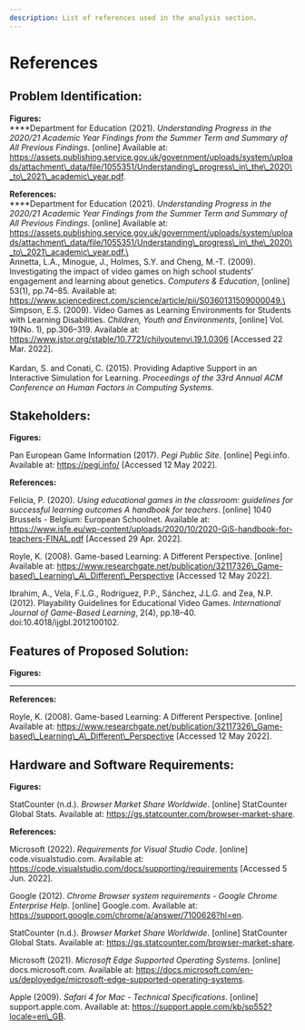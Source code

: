 ```yaml
---
description: List of references used in the analysis section.
---
```


# References

## **Problem Identification:**

**Figures:**\
****Department for Education (2021). _Understanding Progress in the 2020/21 Academic Year Findings from the Summer Term and Summary of All Previous Findings_. \[online] Available at: https://assets.publishing.service.gov.uk/government/uploads/system/uploads/attachment\_data/file/1055351/Understanding\_progress\_in\_the\_2020\_to\_2021\_academic\_year.pdf.

**References:**\
****Department for Education (2021). _Understanding Progress in the 2020/21 Academic Year Findings from the Summer Term and Summary of All Previous Findings_. \[online] Available at: https://assets.publishing.service.gov.uk/government/uploads/system/uploads/attachment\_data/file/1055351/Understanding\_progress\_in\_the\_2020\_to\_2021\_academic\_year.pdf.\
\
Annetta, L.A., Minogue, J., Holmes, S.Y. and Cheng, M.-T. (2009). Investigating the impact of video games on high school students’ engagement and learning about genetics. _Computers & Education_, \[online] 53(1), pp.74–85. Available at: https://www.sciencedirect.com/science/article/pii/S0360131509000049.\
\
Simpson, E.S. (2009). Video Games as Learning Environments for Students with Learning Disabilities. _Children, Youth and Environments_, \[online] Vol. 19(No. 1), pp.306–319. Available at: https://www.jstor.org/stable/10.7721/chilyoutenvi.19.1.0306 \[Accessed 22 Mar. 2022].\
\
Kardan, S. and Conati, C. (2015). Providing Adaptive Support in an Interactive Simulation for Learning. _Proceedings of the 33rd Annual ACM Conference on Human Factors in Computing Systems_.

## **Stakeholders:**

**Figures:**

Pan European Game Information (2017). _Pegi Public Site_. \[online] Pegi.info. Available at: https://pegi.info/ \[Accessed 12 May 2022].

**References:**

Felicia, P. (2020). _Using educational games in the classroom: guidelines for successful learning outcomes A handbook for teachers_. \[online] 1040 Brussels - Belgium: European Schoolnet. Available at: https://www.isfe.eu/wp-content/uploads/2020/10/2020-GiS-handbook-for-teachers-FINAL.pdf \[Accessed 29 Apr. 2022].

Royle, K. (2008). Game-based Learning: A Different Perspective. \[online] Available at: https://www.researchgate.net/publication/32117326\_Game-based\_Learning\_A\_Different\_Perspective \[Accessed 12 May 2022].

Ibrahim, A., Vela, F.L.G., Rodríguez, P.P., Sánchez, J.L.G. and Zea, N.P. (2012). Playability Guidelines for Educational Video Games. _International Journal of Game-Based Learning_, 2(4), pp.18–40. doi:10.4018/ijgbl.2012100102.

## Features of Proposed Solution:

**Figures:**

****

**References:**

Royle, K. (2008). Game-based Learning: A Different Perspective. \[online] Available at: https://www.researchgate.net/publication/32117326\_Game-based\_Learning\_A\_Different\_Perspective \[Accessed 12 May 2022].

## Hardware and Software Requirements:

**Figures:**

StatCounter (n.d.). _Browser Market Share Worldwide_. \[online] StatCounter Global Stats. Available at: https://gs.statcounter.com/browser-market-share.

**References:**

Microsoft (2022). _Requirements for Visual Studio Code_. \[online] code.visualstudio.com. Available at: https://code.visualstudio.com/docs/supporting/requirements \[Accessed 5 Jun. 2022].

Google (2012). _Chrome Browser system requirements - Google Chrome Enterprise Help_. \[online] Google.com. Available at: https://support.google.com/chrome/a/answer/7100626?hl=en.

StatCounter (n.d.). _Browser Market Share Worldwide_. \[online] StatCounter Global Stats. Available at: https://gs.statcounter.com/browser-market-share.

Microsoft (2021). _Microsoft Edge Supported Operating Systems_. \[online] docs.microsoft.com. Available at: https://docs.microsoft.com/en-us/deployedge/microsoft-edge-supported-operating-systems.

Apple (2009). _Safari 4 for Mac - Technical Specifications_. \[online] support.apple.com. Available at: https://support.apple.com/kb/sp552?locale=en\_GB.
